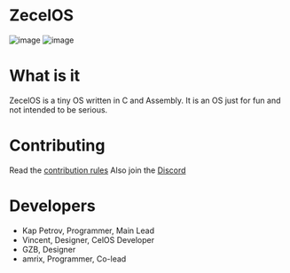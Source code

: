 # ZecelOS
![image](https://github.com/KapPetrovTheGuy/ZecelOS/assets/123942802/d8f688f7-b585-4c9f-a873-ab1632451899)
![image](https://github.com/KapPetrovTheGuy/ZecelOS/assets/123942802/dace3e45-deb7-467e-a35d-2d325e62d1b2)

# What is it
ZecelOS is a tiny OS written in C and Assembly.
It is an OS just for fun and not intended to be
serious.

# Contributing
Read the [contribution rules](doc/CONTRIBUTING.md)
Also join the [Discord](https://discord.gg/XKJHHJe5cj)

# Developers
* Kap Petrov, Programmer, Main Lead
* Vincent, Designer, CelOS Developer
* GZB, Designer
* amrix, Programmer, Co-lead
